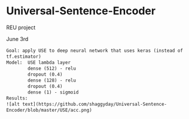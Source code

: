 # Universal-Sentence-Encoder
REU project

June 3rd

    Goal: apply USE to deep neural network that uses keras (instead of tf.estimator)
    Model:  USE lambda layer
            dense (512) - relu
            dropout (0.4)
            dense (128) - relu
            dropout (0.4)
            dense (1) - sigmoid
    Results:
    ![alt text](https://github.com/shaggyday/Universal-Sentence-Encoder/blob/master/USE/acc.png)
